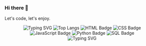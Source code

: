 ### Hi there 👋

Let's code, let's enjoy.

<!-- GitHub Activity -->
<div align="center">
    <img src="https://readme-typing-svg.herokuapp.com?font=Fira+Code&size=22&duration=4000&color=6FF784&center=true&vCenter=true&width=500&lines=Bienvenido+a+mi+GitHub;Aprendiendo+y+explorando+GitHub" alt="Typing SVG" />
    <img src="https://github-readme-stats.vercel.app/api/top-langs/?username=JNBarrachina&layout=compact&theme=dark" alt="Top Langs" />
    <img src="https://img.shields.io/badge/HTML5-E34F26?style=for-the-badge&logo=html5&logoColor=white" alt="HTML Badge" />
  <img src="https://img.shields.io/badge/CSS3-1572B6?style=for-the-badge&logo=css3&logoColor=white" alt="CSS Badge" />
  <img src="https://img.shields.io/badge/JavaScript-F7DF1E?style=for-the-badge&logo=javascript&logoColor=black" alt="JavaScript Badge" />
  <img src="https://img.shields.io/badge/Python-3776AB?style=for-the-badge&logo=python&logoColor=white" alt="Python Badge" />
  <img src="https://img.shields.io/badge/SQL-003B57?style=for-the-badge&logo=sqlite&logoColor=white" alt="SQL Badge" />
</div>
<div align="center">
    <img src="https://readme-typing-svg.herokuapp.com?font=Fira+Code&size=22&duration=4000&color=6FF784&center=true&vCenter=true&width=500&lines=Welcome+to+my+GitHub;Learning+and+exploring" alt="Typing SVG" />
</div>









<!--
**JNBarrachina/JNBarrachina** is a ✨ _special_ ✨ repository because its `README.md` (this file) appears on your GitHub profile.

Here are some ideas to get you started:

- 🔭 I’m currently working on ...
- 🌱 I’m currently learning ...
- 👯 I’m looking to collaborate on ...
- 🤔 I’m looking for help with ...
- 💬 Ask me about ...
- 📫 How to reach me: ...
- 😄 Pronouns: ...
- ⚡ Fun fact: ...
-->
